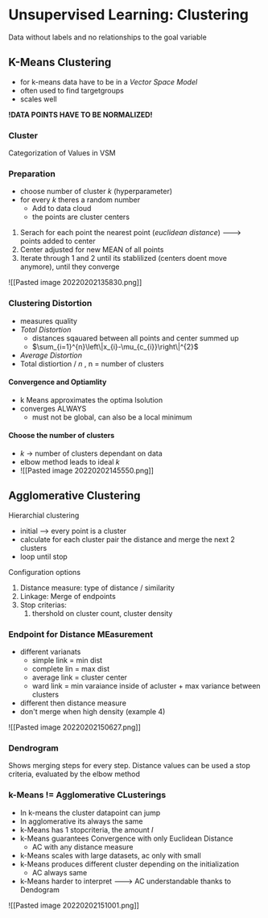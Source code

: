 # Unsupervised Learning: Clustering
Data without labels and no relationships to the goal variable


## K-Means Clustering
- for k-means data have to be in a _Vector Space Model_
- often used to find targetgroups
- scales well


**!DATA POINTS HAVE TO BE NORMALIZED!**

### Cluster
Categorization of Values in VSM

### Preparation
- choose number of cluster _k_ (hyperparameter)
- for every  _k_ theres a random number
	- Add to data cloud
	- the points are cluster centers


1. Serach for each point the nearest point (_euclidean distance_) ---> points added to center
2. Center adjusted for new MEAN of all points
3. Iterate through 1 and 2 until its stablilized (centers doent move anymore), until they converge

![[Pasted image 20220202135830.png]]



### Clustering Distortion
- measures quality
- _Total Distortion_
	- distances sqauared between all points and center summed up
	- $\sum_{i=1}^{n}\left\|x_{i}-\mu_{c_{i}}\right\|^{2}$
- _Average Distortion_
- Total distiortion / _n_     , n = number of clusters

#### Convergence and Optiamlity
- k Means approximates the optima lsolution
- converges ALWAYS
	- must not be global, can also be a local minimum

#### Choose the number of clusters
- _k_ -> number of clusters dependant on data
- elbow method leads to ideal _k_
- ![[Pasted image 20220202145550.png]]



## Agglomerative Clustering
Hierarchial clustering

- initial --> every point is a cluster
- calculate for each cluster pair the distance and merge the next 2 clusters
- loop until stop

Configuration options
1. Distance measure: type of distance / similarity
2. Linkage: Merge of endpoints
3. Stop criterias:
	1. thershold on cluster count, cluster density


### Endpoint for Distance MEasurement
- different varianats
	- simple link = min dist
	- complete lin = max dist
	- average link = cluster center
	- ward link = min varaiance inside of acluster + max variance between clusters
- different then distance measure
- don't merge when high density (example 4)

![[Pasted image 20220202150627.png]]


### Dendrogram
Shows merging steps for every step.
Distance values can be used a stop criteria, evaluated by the elbow method


### k-Means != Agglomerative CLusterings
- In k-means the cluster datapoint can jump
- In agglomerative its always the same
- k-Means has 1 stopcriteria, the amount _l_
- k-Means guarantees Convergence with only Euclidean Distance
	- AC with any distance measure
- k-Means scales with large datasets, ac only with small
- k-Means produces different cluster depending on the initialization
	- AC always same
- k-Means harder to interpret ---> AC understandable thanks to Dendogram

![[Pasted image 20220202151001.png]]






